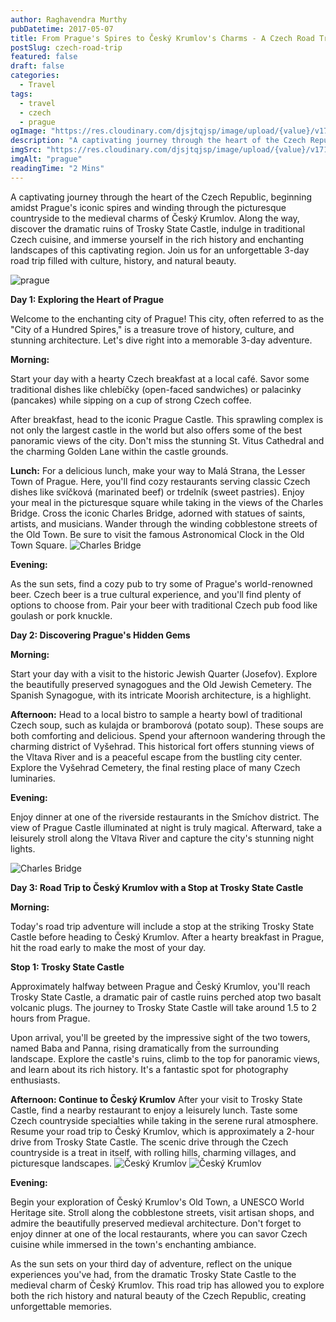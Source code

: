 ```yaml
---
author: Raghavendra Murthy
pubDatetime: 2017-05-07
title: From Prague's Spires to Český Krumlov's Charms - A Czech Road Trip
postSlug: czech-road-trip
featured: false
draft: false
categories:
  - Travel
tags:
  - travel
  - czech
  - prague
ogImage: "https://res.cloudinary.com/djsjtqjsp/image/upload/{value}/v1710366229/raghavendra-murthy-blog/travel/czech/IMG_8185_rh9so6.jpg"
description: "A captivating journey through the heart of the Czech Republic, beginning amidst Prague's iconic spires and winding through the picturesque countryside to the medieval charms of Český Krumlov. Along the way, discover the dramatic ruins of Trosky State Castle, indulge in traditional Czech cuisine, and immerse yourself in the rich history and enchanting landscapes of this captivating region. Join us for an unforgettable 3-day road trip filled with culture, history, and natural beauty."
imgSrc: "https://res.cloudinary.com/djsjtqjsp/image/upload/{value}/v1710366229/raghavendra-murthy-blog/travel/czech/IMG_8185_rh9so6.jpg"
imgAlt: "prague"
readingTime: "2 Mins"
---
```


A captivating journey through the heart of the Czech Republic, beginning amidst Prague's iconic spires and winding through the picturesque countryside to the medieval charms of Český Krumlov. Along the way, discover the dramatic ruins of Trosky State Castle, indulge in traditional Czech cuisine, and immerse yourself in the rich history and enchanting landscapes of this captivating region. Join us for an unforgettable 3-day road trip filled with culture, history, and natural beauty.

![prague](https://res.cloudinary.com/djsjtqjsp/image/upload/v1710366229/raghavendra-murthy-blog/travel/czech/IMG_8185_rh9so6.jpg)

**Day 1: Exploring the Heart of Prague**

Welcome to the enchanting city of Prague! This city, often referred to as the "City of a Hundred Spires," is a treasure trove of history, culture, and stunning architecture. Let's dive right into a memorable 3-day adventure.

**Morning:**

Start your day with a hearty Czech breakfast at a local café. Savor some traditional dishes like chlebíčky (open-faced sandwiches) or palacinky (pancakes) while sipping on a cup of strong Czech coffee.

After breakfast, head to the iconic Prague Castle. This sprawling complex is not only the largest castle in the world but also offers some of the best panoramic views of the city. Don't miss the stunning St. Vitus Cathedral and the charming Golden Lane within the castle grounds.

**Lunch:**
For a delicious lunch, make your way to Malá Strana, the Lesser Town of Prague. Here, you'll find cozy restaurants serving classic Czech dishes like svíčková (marinated beef) or trdelník (sweet pastries). Enjoy your meal in the picturesque square while taking in the views of the Charles Bridge. Cross the iconic Charles Bridge, adorned with statues of saints, artists, and musicians. Wander through the winding cobblestone streets of the Old Town. Be sure to visit the famous Astronomical Clock in the Old Town Square.
![Charles Bridge](https://res.cloudinary.com/djsjtqjsp/image/upload/v1710366622/raghavendra-murthy-blog/travel/czech/IMG_8191_gokirv.jpg)

**Evening:**

As the sun sets, find a cozy pub to try some of Prague's world-renowned beer. Czech beer is a true cultural experience, and you'll find plenty of options to choose from. Pair your beer with traditional Czech pub food like goulash or pork knuckle.

**Day 2: Discovering Prague's Hidden Gems**

**Morning:**

Start your day with a visit to the historic Jewish Quarter (Josefov). Explore the beautifully preserved synagogues and the Old Jewish Cemetery. The Spanish Synagogue, with its intricate Moorish architecture, is a highlight.

**Afternoon:**
Head to a local bistro to sample a hearty bowl of traditional Czech soup, such as kulajda or bramborová (potato soup). These soups are both comforting and delicious.
Spend your afternoon wandering through the charming district of Vyšehrad. This historical fort offers stunning views of the Vltava River and is a peaceful escape from the bustling city center. Explore the Vyšehrad Cemetery, the final resting place of many Czech luminaries.

**Evening:**

Enjoy dinner at one of the riverside restaurants in the Smíchov district. The view of Prague Castle illuminated at night is truly magical. Afterward, take a leisurely stroll along the Vltava River and capture the city's stunning night lights.

![Charles Bridge](https://res.cloudinary.com/djsjtqjsp/image/upload/v1710366917/raghavendra-murthy-blog/travel/czech/IMG_8426_i2axof.jpg)

**Day 3: Road Trip to Český Krumlov with a Stop at Trosky State Castle**

**Morning:**

Today's road trip adventure will include a stop at the striking Trosky State Castle before heading to Český Krumlov. After a hearty breakfast in Prague, hit the road early to make the most of your day.

**Stop 1: Trosky State Castle**

Approximately halfway between Prague and Český Krumlov, you'll reach Trosky State Castle, a dramatic pair of castle ruins perched atop two basalt volcanic plugs. The journey to Trosky State Castle will take around 1.5 to 2 hours from Prague.

Upon arrival, you'll be greeted by the impressive sight of the two towers, named Baba and Panna, rising dramatically from the surrounding landscape. Explore the castle's ruins, climb to the top for panoramic views, and learn about its rich history. It's a fantastic spot for photography enthusiasts.

**Afternoon: Continue to Český Krumlov**
After your visit to Trosky State Castle, find a nearby restaurant to enjoy a leisurely lunch. Taste some Czech countryside specialties while taking in the serene rural atmosphere. Resume your road trip to Český Krumlov, which is approximately a 2-hour drive from Trosky State Castle. The scenic drive through the Czech countryside is a treat in itself, with rolling hills, charming villages, and picturesque landscapes.
![Český Krumlov](https://res.cloudinary.com/djsjtqjsp/image/upload/v1710367114/raghavendra-murthy-blog/travel/czech/IMG_8453_viirs2.jpg)
![Český Krumlov](https://res.cloudinary.com/djsjtqjsp/image/upload/v1710367143/raghavendra-murthy-blog/travel/czech/IMG_8492_xfhotj.jpg)

**Evening:**

Begin your exploration of Český Krumlov's Old Town, a UNESCO World Heritage site. Stroll along the cobblestone streets, visit artisan shops, and admire the beautifully preserved medieval architecture. Don't forget to enjoy dinner at one of the local restaurants, where you can savor Czech cuisine while immersed in the town's enchanting ambiance.

As the sun sets on your third day of adventure, reflect on the unique experiences you've had, from the dramatic Trosky State Castle to the medieval charm of Český Krumlov. This road trip has allowed you to explore both the rich history and natural beauty of the Czech Republic, creating unforgettable memories.
